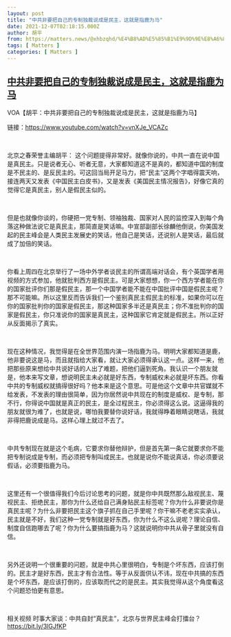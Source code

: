 ```yaml
---
layout: post
title: "中共非要把自己的专制独裁说成是民主，这就是指鹿为马"
date: 2021-12-07T02:18:15.000Z
author: 胡平
from: https://matters.news/@xhbzqhd/%E4%B8%AD%E5%85%B1%E9%9D%9E%E8%A6%81%E6%8A%8A%E8%87%AA%E5%B7%B1%E7%9A%84%E4%B8%93%E5%88%B6%E7%8B%AC%E8%A3%81%E8%AF%B4%E6%88%90%E6%98%AF%E6%B0%91%E4%B8%BB-%E8%BF%99%E5%B0%B1%E6%98%AF%E6%8C%87%E9%B9%BF%E4%B8%BA%E9%A9%AC-bafyreidyb4ilp2pqtcck3htcgtprmhe23ym4louda5ozxrppsnlwuwtija
tags: [ Matters ]
categories: [ Matters ]
---
```

<!--1638843495000-->
[中共非要把自己的专制独裁说成是民主，这就是指鹿为马](https://matters.news/@xhbzqhd/%E4%B8%AD%E5%85%B1%E9%9D%9E%E8%A6%81%E6%8A%8A%E8%87%AA%E5%B7%B1%E7%9A%84%E4%B8%93%E5%88%B6%E7%8B%AC%E8%A3%81%E8%AF%B4%E6%88%90%E6%98%AF%E6%B0%91%E4%B8%BB-%E8%BF%99%E5%B0%B1%E6%98%AF%E6%8C%87%E9%B9%BF%E4%B8%BA%E9%A9%AC-bafyreidyb4ilp2pqtcck3htcgtprmhe23ym4louda5ozxrppsnlwuwtija)
------

<div>
<p>VOA【胡平：中共非要把自己的专制独裁说成是民主，这就是指鹿为马】</p><p>链接：<a href="https://www.youtube.com/watch?v=vnXJe_VCAZc" rel="noopener noreferrer" target="_blank">https://www.youtube.com/watch?v=vnXJe_VCAZc</a></p><p><br></p><p>北京之春荣誉主编胡平： 这个问题提得非常好。就像你说的，中共一直在说中国是真民主。只是说者无心、听者无意，大家都知道这不是真的，都知道中国的制度是不民主的、是反民主的。可这回当局开足马力，把“民主”这两个字唱得震天响，接连两天又发表《中国民主白皮书》，又是发表《美国民主情况报告》，好像它真的觉得它是真民主，别人是假民主似的。</p><p><br></p><p>但是也就像你谈的，你硬把一党专制、领袖独裁、国家对人民的监控深入到每个角落这种做法说它是真民主，那简直是笑话嘛。中宣部副部长徐麟他倒说，你美国发起的民主峰会是人类民主发展史的笑话，他自己是笑话，还说别人是笑话，最后就成了加倍的笑话。</p><p><br></p><p>你看上周四在北京举行了一场中外学者谈民主的所谓高端对话会，有个英国学者用视频的方式参加，他就批判西方是假民主。可是大家想想，你一个西方学者能在你的国家批评你们那是假民主，那一个中国学者能不能在中国批评中国是假民主呢？那不可能嘛。所以这里反而告诉我们一个鉴别真民主假民主的标准，如果你可以在你的国家批判你的国家是假民主，那这种国家多半还是真民主；你不准批判你的国家是假民主，你只准说你的国家是真民主，这种国家它肯定就是假民主。所以正好从反面揭示了真实。</p><p><br></p><p>现在这种情况，我觉得是在全世界范围内演一场指鹿为马。明明大家都知道是鹿，他非要说这是马，而且就指给大家看，就让大家必须得承认这一点。这样一来，他把那些原来想给中共说好话的人出了难题，把他们逼到死角。我认识一个朋友就是，他本来写文章，想说明民主未必就是好东西，专制威权未必就是坏东西。你看中共的专制威权就搞得很好吗？他本来是这个意思。可是他这个文章中共官媒就不给发表，不发表的理由很简单，因为你居然说中共现在的制度是威权、是专制，那不行，你得说中国就是真正的民主，是全过程民主，你必须得这么说。这逼得我的朋友就很为难了，也就是说，哪怕我要替你说好话，我就得睁着眼睛说瞎话，我就非得把鹿说成是马。这样心理上就过不去了。</p><p><br></p><p>中共专制现在就是这个毛病，它要求你替他辩护，但是首先第一条它就要求你不能把专制说成是专制，而必须把专制叫成民主。也就是说你不能说真话，你必须要说假话，必须要指鹿为马。</p><p><br></p><p>这里还有一个很值得我们今后讨论思考的问题，就是你中共既然那么敌视民主、蔑视民主、拒绝民主，那你为什么还给自己满身贴民主标签呢？你为什么非要说你是真民主呢？为什么非要把民主这个旗子抓在自己手里呢？你干嘛不老老实实承认，民主就是不好，我们这种一党专制就是好东西，你为什么不这么说呢？理论自信、制度自信跑哪去了呢？你为什么要搞指鹿为马？这就说明你中共从骨子里就没有自信。</p><p><br></p><p>另外还说明一个很重要的问题，就是中共心里很明白，专制是个坏东西，应该打倒的。民主才是好东西，民主才有合法性。等于从反面供认不讳，现在中共搞的东西是个坏东西，是应该打倒的，应该取而代之的是民主。其实我觉得从这个角度看这个问题恐怕更有意思。 </p><p><br></p><p>相关视频 时事大家谈：中共自封“真民主”，北京与世界民主峰会打擂台？ <a href="https://bit.ly/3lGJfKP" rel="noopener noreferrer" target="_blank">https://bit.ly/3lGJfKP</a></p>
</div>
